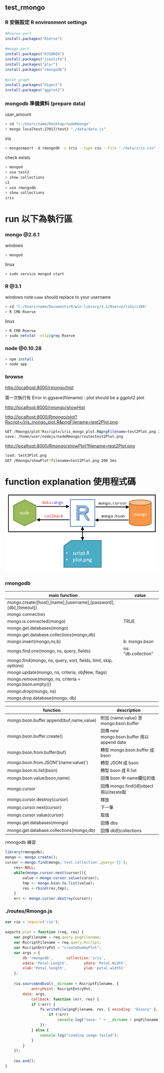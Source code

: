 test_rmongo
-----

### R 安裝設定  R environment settings

```R
#Rserve part
install.packages("Rserve")

#mongo part
install.packages("RJSONIO")
install.packages("jsonlite")
install.packages("plyr")
install.packages("rmongodb")

#plot graph
install.packages("digest")
install.packages("ggplot2")
```

### mongodb 準備資料 (prepare data)
user_amount
```bash
> cd "c:/Users/name/Desktop/nodeRmongo"
> mongo localhost:27017/test2 "./data/data.js"
```
iris
```bash
> mongoimport -d rmongodb -c iris --type csv --file "./data/iris.csv" --headerline
```
check exists
```bash
> mongod
> use test2
> show collections
c2
> use rmongodb
> show collections
iris
```

# 
# run 以下為執行區
### mongo @2.6.1

windows
```bash
> mongod
```

linux
```bash
> sudo service mongod start
```

### R @3.1

windows
note:`name` should replace to your username
```bash
> cd "C:/Users/name/Documents/R/win-library/3.1/Rserve/libs/i386"
> R CMD Rserve
```

linux
```bash
> R CMD Rserve
> sudo netstat -ntlp|grep Rserve
```

### node @0.10.28

```bash
> npm install
> node app
```


### browse

 [http://localhost:8000/rmongo/hist](http://localhost:8000/rmongo/hist)
 
 第一次執行有
 Error in ggsave(filename) : plot should be a ggplot2 plot
 
 [http://localhost:8000/rmongo/showHist](http://localhost:8000/rmongo/showHist)
 
 [http://localhost:8000/Rmongo/plot?Rscript=/iris_mongo_plot.R&pngFilename=test2Plot.png](http://localhost:8000/Rmongo/plot?Rscript=/iris_mongo_plot.R&pngFilename=test2Plot.png)
 
 ```bash
 GET /Rmongo/plot?Rscript=/iris_mongo_plot.R&pngFilename=test2Plot.png 200 4ms
 save: /home/user/nodejs/nodeRmongo/routestest2Plot.png 
 ```
 
 [http://localhost:8000/Rmongo/showPlot?filename=test2Plot.png](http://localhost:8000/Rmongo/showPlot?filename=test2Plot.png)
 
 ```bash
load: test3Plot.png
GET /Rmongo/showPlot?filename=test2Plot.png 200 5ms
 ```
 
# function explanation 使用程式碼

![Image](./context.png?raw=true)

### rmongodb

main function|value
---|---
mongo.create([host],[name],[username],[password],[db],[timeout]) |
mongo connection|
mongo.is.connected(mongo)|TRUE
mongo.get.databases(mongo)|
mongo.get.database.collections(mongo,db)|
mongo.insert(mongo,ns,b)|b: mongo.bson
mongo.find.one(mongo, ns, query, fields)|ns: "db.collection"
mongo.find(mongo, ns, query, sort, fields, limit, skip, options)|
mongo.update(mongo, ns, criteria, objNew, flags)|
mongo.remove(mongo, ns, criteria = mongo.bson.empty())|
mongo.drop(mongo, ns)|
mongo.drop.database(mongo, db)|


function|description
---|---
mongo.bson.buffer.append(buf,name,value)| 附加 {name:value} 至 mongo.bson.buffer
mongo.bson.buffer.create()|回傳 new mongo.bson.buffer 用以append data
mongo.bson.from.buffer(buf)|轉型 mongo.bson.buffer 成 bson
mongo.bson.from.JSON('{name:value}')|轉型 JSON 成 bson
mongo.bson.to.list(bson)|轉型 bson 成 R list
mongo.bson.value(bson,name)|回傳 bson 中 name欄位的值
mongo.cursor|回傳 mongo.find()的object 用以iterate取
mongo.cursor.destroy(cursor)|釋放
mongo.cursor.next(cursor)|下一筆
mongo.cursor.value(cursor)|取值
mongo.get.databases(mongo)|回傳 dbs
mongo.get.database.collections(mongo,db)|回傳 db的collections

rmongodb 練習
```R
library(rmongodb);
mongo <- mongo.create();
cursor <-mongo.find(mongo,'test.collection',query='{}');
	res<-NULL;
	while(mongo.cursor.next(cursor)){
		value <-mongo.cursor.value(cursor);
		tmp <- mongo.bson.to.list(value);
		res <-rbind(res,tmp);
	}
	err <- mongo.cursor.destroy(cursor);
```

### ./routes/Rmongo.js


```js
var rio = require('rio');

exports.plot = function (req, res) {
	var pngFilename = req.query.pngFilename;
	var RscriptFilename = req.query.Rscript;
	var RscriptEntryPnt = "createDummyPlot";
	var args = {
		db:'rmongodb',		collection:'iris',
		xdata:'Petal.Length',		ydata:'Petal.Width',
		xlab:'Petal.length',		ylab:'petal.width1'
	};
	
	rio.sourceAndEval(__dirname + RscriptFilename, {
	      	entryPoint: RscriptEntryPnt,
		data: args,
	       	callback: function (err, res) {
			if (!err) {
				fs.writeFile(pngFilename, res, { encoding: "binary" }, function (err) {
					if (!err) 
						console.log("save: " + __dirname + pngFilename);
				});
			} else {
				console.log("Loading image failed");
			}
		}
	});

	res.end();
}

```
